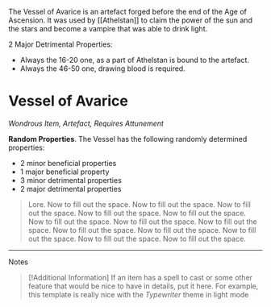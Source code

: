The Vessel of Avarice is an artefact forged before the end of the Age of Ascension. It was used by [[Athelstan]] to claim the power of the sun and the stars and become a vampire that was able to drink light.


2 Major Detrimental Properties:
- Always the 16-20 one, as a part of Athelstan is bound to the artefact.
- Always the 46-50 one, drawing blood is required.
# Vessel of Avarice
*Wondrous Item, Artefact, Requires Attunement*


**Random Properties**. The Vessel has the following randomly determined properties:
- 2 minor beneficial properties
- 1 major beneficial property
- 3 minor detrimental properties
- 2 major detrimental properties

> Lore. Now to fill out the space. Now to fill out the space. Now to fill out the space. Now to fill out the space. Now to fill out the space. Now to fill out the space. Now to fill out the space. Now to fill out the space. Now to fill out the space. Now to fill out the space. Now to fill out the space. Now to fill out the space. Now to fill out the space. 

---
Notes
>[!Additional Information]
>If an item has a spell to cast or some other feature that would be nice to have in details, put it here. For example, this template is really nice with the *Typewriter* theme in light mode
